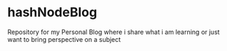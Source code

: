# hashNodeBlog
Repository for my Personal Blog where i share what i am learning or just want to bring perspective on a subject
